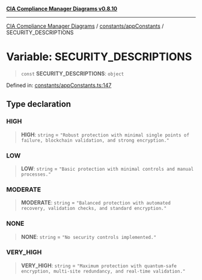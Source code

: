 [**CIA Compliance Manager Diagrams v0.8.10**](../../../README.md)

***

[CIA Compliance Manager Diagrams](../../../modules.md) / [constants/appConstants](../README.md) / SECURITY\_DESCRIPTIONS

# Variable: SECURITY\_DESCRIPTIONS

> `const` **SECURITY\_DESCRIPTIONS**: `object`

Defined in: [constants/appConstants.ts:147](https://github.com/Hack23/cia-compliance-manager/blob/680c1f0618a64f5e2a4571e2b2ee23d6baf8dc9d/src/constants/appConstants.ts#L147)

## Type declaration

### HIGH

> **HIGH**: `string` = `"Robust protection with minimal single points of failure, blockchain validation, and strong encryption."`

### LOW

> **LOW**: `string` = `"Basic protection with minimal controls and manual processes."`

### MODERATE

> **MODERATE**: `string` = `"Balanced protection with automated recovery, validation checks, and standard encryption."`

### NONE

> **NONE**: `string` = `"No security controls implemented."`

### VERY\_HIGH

> **VERY\_HIGH**: `string` = `"Maximum protection with quantum-safe encryption, multi-site redundancy, and real-time validation."`
